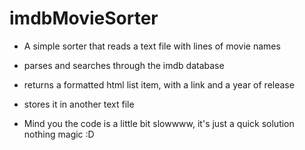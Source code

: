 # imdbMovieSorter
- A simple sorter that reads a text file with lines of movie names
- parses and searches through the imdb database
- returns a formatted html list item, with a link and a year of release
- stores it in another text file


- Mind you the code is a little bit slowwww, it's just a quick solution nothing magic :D
